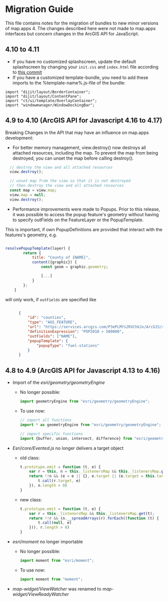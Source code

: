 # Migration Guide

This file contains notes for the migration of bundles to new minor versions of map.apps 4.
The changes described here were not made to map.apps interfaces but concern changes in the ArcGIS API for JavaScript.

## 4.10 to 4.11

- If you have no customized splashscreen, update the default splashscreen by changing your `init.css` 
and `index.html` file according to [this commit](https://github.com/conterra/mapapps-4-developers/commit/bef4b4d8669045a33fe8b40eef171f9194e291f7)
- If you have a customized template-bundle, you need to add these imports to the %template-name%.js-file of the bundle:
```
import "dijit/layout/BorderContainer";
import "dijit/layout/ContentPane";
import "ct/ui/template/OverlayContainer";
import "windowmanager/WindowDockingBar";
```

## 4.9 to 4.10 (ArcGIS API for Javascript 4.16 to 4.17)

Breaking Changes in the API that may have an influence on map.apps development:

- For better memory management, view.destroy() now destroys all attached resources, including the map. To prevent the map from being destroyed, you can unset the map before calling destroy().

```javascript
  // destroy the view and all attached resources
  view.destroy();

  // unset map from the view so that it is not destroyed
  // then destroy the view and all attached resources
  const map = view.map;
  view.map = null;
  view.destroy();
```

- Performance improvements were made to Popups. Prior to this release, it was possible to access the popup feature's geometry without having to specify outFields on the FeatureLayer or the PopupTemplate.

This is important, if own PopupDefinitions are provided that interact with the features's geometry, e.g.

```javascript

resolvePopupTemplate(layer) {
        return {
            title: "County of {NAME}",
            content({graphic}) {
                const geom = graphic.geometry;

                [...]
            }
        };
    }

```

will only work, if `outFields` are specified like

```json

      {
          "id": "counties",
          "type": "AGS_FEATURE",
          "url": "https://services.arcgis.com/P3ePLMYs2RVChkJx/ArcGIS/rest/services/USA_Counties/FeatureServer/0",
          "definitionExpression": "POP2010 > 500000",
          "outFields": ["NAME"],
          "popupTemplate": {
              "popupType": "fuel-stations"
          }
      }
```

## 4.8 to 4.9 (ArcGIS API for Javascript 4.13 to 4.16)

- Import of the *esri/geometry/geometryEngine*
  - No longer possible:
    ```javascript
    import geometryEngine from "esri/geometry/geometryEngine"; 
    ```
  - To use now:
    ```javascript
    // import all functions
    import * as geometryEngine from "esri/geometry/geometryEngine";
    ```
    ```javascript
    // import specific functions
    import {buffer, union, intersect, difference} from "esri/geometry/geometryEngine";
    ```

- *Esri/core/Evented.js* no longer delivers a target object
  - old class:
    ```javascript
    t.prototype.emit = function (t, e) {
        var r = this, n = this._listenersMap && this._listenersMap.get(t);
        return !!n && (e = e || {}, e.target || (e.target = this.target), n.slice().forEach(function (t) {
            t.call(r.target, e)
        }), n.length > 0)
    }
    ```
  - new class:
    ```javascript
    t.prototype.emit = function (t, e) {
        var r = this._listenersMap && this._listenersMap.get(t);
        return !!r && (n.__spreadArrays(r).forEach((function (t) {
            t.call(null, e)
        })), r.length > 0)
    }
    ```

- *esri/moment* no longer importable
  - No longer possible:
    ```javascript
    import moment from "esri/moment";
    ```
  - To use now:
    ```javascript
    import moment from "moment";
    ```
    
- *map-widget/ViewWatcher* was renamed to *map-widget/ViewReadyWatcher*
